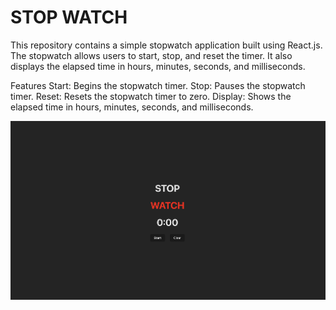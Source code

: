 # STOP WATCH

This repository contains a simple stopwatch application built using React.js. The stopwatch allows users to start, stop, and reset the timer. It also displays the elapsed time in hours, minutes, seconds, and milliseconds.

Features
Start: Begins the stopwatch timer.
Stop: Pauses the stopwatch timer.
Reset: Resets the stopwatch timer to zero.
Display: Shows the elapsed time in hours, minutes, seconds, and milliseconds.

![ScreenShot](./src/assets/Screenshot1.png)